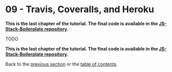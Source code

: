 # 09 - Travis, Coveralls, and Heroku

**This is the last chapter of the tutorial. The final code is available in the [JS-Stack-Boilerplate repository](https://github.com/verekia/js-stack-boilerplate).**

TODO

**This is the last chapter of the tutorial. The final code is available in the [JS-Stack-Boilerplate repository](https://github.com/verekia/js-stack-boilerplate).**

Back to the [previous section](/tutorial/08-bootstrap-jss) or the [table of contents](https://github.com/verekia/js-stack-from-scratch#table-of-contents).
